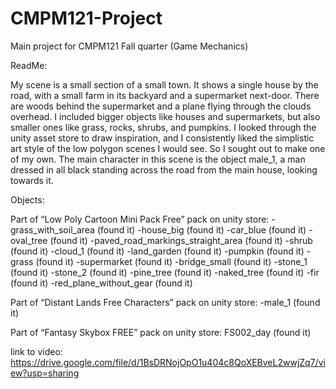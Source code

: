 # CMPM121-Project
Main project for CMPM121 Fall quarter (Game Mechanics)

ReadMe:

My scene is a small section of a small town. It shows a single house by the road, 
with a small farm in its backyard and a supermarket next-door. There are woods 
behind the supermarket and a plane flying through the clouds overhead. I included 
bigger objects like houses and supermarkets, but also smaller ones like grass, rocks, 
shrubs, and pumpkins. I looked through the unity asset store to draw inspiration, 
and I consistently liked the simplistic art style of the low polygon scenes I would see. 
So I sought out to make one of my own. The main character in this scene is the object male_1, 
a man dressed in all black standing across the road from the main house, looking towards it.

Objects:

Part of “Low Poly Cartoon Mini Pack Free” pack on unity store:
-grass_with_soil_area (found it)
-house_big (found it)
-car_blue (found it)
-oval_tree (found it)
-paved_road_markings_straight_area (found it)
-shrub (found it)
-cloud_1 (found it)
-land_garden (found it)
-pumpkin (found it)
-grass (found it)
-supermarket (found it)
-bridge_small (found it)
-stone_1 (found it)
-stone_2 (found it)
-pine_tree (found it)
-naked_tree (found it)
-fir (found it)
-red_plane_without_gear (found it)

Part of “Distant Lands Free Characters” pack on unity store:
-male_1 (found it)

Part of “Fantasy Skybox FREE” pack on unity store:
FS002_day (found it)

link to video: https://drive.google.com/file/d/1BsDRNojOpO1u404c8QoXEBveL2wwjZq7/view?usp=sharing
